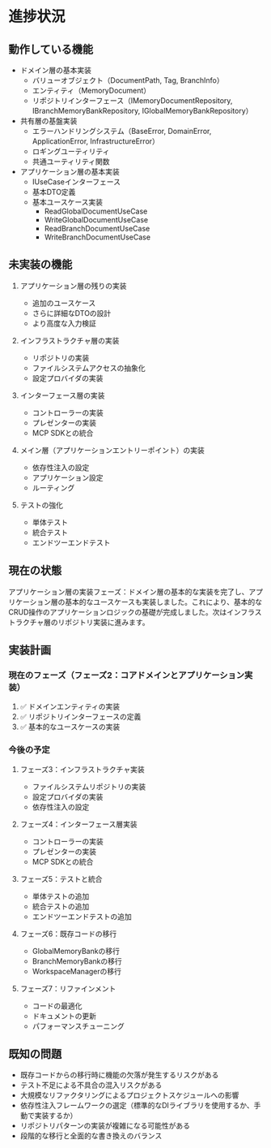 # 進捗状況

## 動作している機能

- ドメイン層の基本実装
  - バリューオブジェクト（DocumentPath, Tag, BranchInfo）
  - エンティティ（MemoryDocument）
  - リポジトリインターフェース（IMemoryDocumentRepository, IBranchMemoryBankRepository, IGlobalMemoryBankRepository）
- 共有層の基盤実装
  - エラーハンドリングシステム（BaseError, DomainError, ApplicationError, InfrastructureError）
  - ロギングユーティリティ
  - 共通ユーティリティ関数
- アプリケーション層の基本実装
  - IUseCaseインターフェース
  - 基本DTO定義
  - 基本ユースケース実装
    - ReadGlobalDocumentUseCase
    - WriteGlobalDocumentUseCase
    - ReadBranchDocumentUseCase
    - WriteBranchDocumentUseCase

## 未実装の機能

1. アプリケーション層の残りの実装
   - 追加のユースケース
   - さらに詳細なDTOの設計
   - より高度な入力検証

2. インフラストラクチャ層の実装
   - リポジトリの実装
   - ファイルシステムアクセスの抽象化
   - 設定プロバイダの実装

3. インターフェース層の実装
   - コントローラーの実装
   - プレゼンターの実装
   - MCP SDKとの統合

4. メイン層（アプリケーションエントリーポイント）の実装
   - 依存性注入の設定
   - アプリケーション設定
   - ルーティング

5. テストの強化
   - 単体テスト
   - 統合テスト
   - エンドツーエンドテスト

## 現在の状態

アプリケーション層の実装フェーズ：ドメイン層の基本的な実装を完了し、アプリケーション層の基本的なユースケースも実装しました。これにより、基本的なCRUD操作のアプリケーションロジックの基礎が完成しました。次はインフラストラクチャ層のリポジトリ実装に進みます。

## 実装計画

### 現在のフェーズ（フェーズ2：コアドメインとアプリケーション実装）
1. ✅ ドメインエンティティの実装
2. ✅ リポジトリインターフェースの定義
3. ✅ 基本的なユースケースの実装

### 今後の予定
1. フェーズ3：インフラストラクチャ実装
   - ファイルシステムリポジトリの実装
   - 設定プロバイダの実装
   - 依存性注入の設定

2. フェーズ4：インターフェース層実装
   - コントローラーの実装
   - プレゼンターの実装
   - MCP SDKとの統合

3. フェーズ5：テストと統合
   - 単体テストの追加
   - 統合テストの追加
   - エンドツーエンドテストの追加

4. フェーズ6：既存コードの移行
   - GlobalMemoryBankの移行
   - BranchMemoryBankの移行
   - WorkspaceManagerの移行

5. フェーズ7：リファインメント
   - コードの最適化
   - ドキュメントの更新
   - パフォーマンスチューニング

## 既知の問題

- 既存コードからの移行時に機能の欠落が発生するリスクがある
- テスト不足による不具合の混入リスクがある
- 大規模なリファクタリングによるプロジェクトスケジュールへの影響
- 依存性注入フレームワークの選定（標準的なDIライブラリを使用するか、手動で実装するか）
- リポジトリパターンの実装が複雑になる可能性がある
- 段階的な移行と全面的な書き換えのバランス
